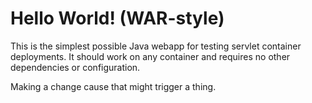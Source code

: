 Hello World! (WAR-style)
===============

This is the simplest possible Java webapp for testing servlet container deployments.  It should work on any container and requires no other dependencies or configuration.

Making a change cause that might trigger a thing.
